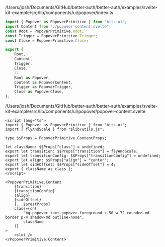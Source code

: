 /Users/josh/Documents/GitHub/better-auth/better-auth/examples/svelte-kit-example/src/lib/components/ui/popover/index.ts
```typescript
import { Popover as PopoverPrimitive } from "bits-ui";
import Content from "./popover-content.svelte";
const Root = PopoverPrimitive.Root;
const Trigger = PopoverPrimitive.Trigger;
const Close = PopoverPrimitive.Close;

export {
	Root,
	Content,
	Trigger,
	Close,
	//
	Root as Popover,
	Content as PopoverContent,
	Trigger as PopoverTrigger,
	Close as PopoverClose,
};

```
/Users/josh/Documents/GitHub/better-auth/better-auth/examples/svelte-kit-example/src/lib/components/ui/popover/popover-content.svelte
```
<script lang="ts">
import { Popover as PopoverPrimitive } from "bits-ui";
import { flyAndScale } from "$lib/utils.js";

type $$Props = PopoverPrimitive.ContentProps;

let className: $$Props["class"] = undefined;
export let transition: $$Props["transition"] = flyAndScale;
export let transitionConfig: $$Props["transitionConfig"] = undefined;
export let align: $$Props["align"] = "center";
export let sideOffset: $$Props["sideOffset"] = 4;
export { className as class };
</script>

<PopoverPrimitive.Content
	{transition}
	{transitionConfig}
	{align}
	{sideOffset}
	{...$$restProps}
	class={cn(
		"bg-popover text-popover-foreground z-50 w-72 rounded-md border p-4 shadow-md outline-none",
		className
	)}
>
	<slot />
</PopoverPrimitive.Content>

```
